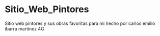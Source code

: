 # Sitio_Web_Pintores
Sitio web pintores y sus obras favoritas para mi
hecho por carlos emilio ibarra martinez 4G
